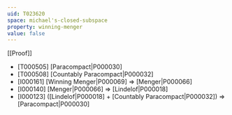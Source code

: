 ```yaml
---
uid: T023620
space: michael's-closed-subspace
property: winning-menger
value: false
---
```

[[Proof]]

* [T000505] [Paracompact|P000030]
* [T000508] [Countably Paracompact|P000032]
* [I000161] [Winning Menger|P000069] => [Menger|P000066]
* [I000140] [Menger|P000066] => [Lindelof|P000018]
* [I000123] ([Lindelof|P000018] + [Countably Paracompact|P000032]) => [Paracompact|P000030]

